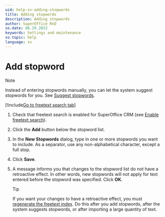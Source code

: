 ```yaml
---
uid: help-sv-adding-stopwords
title: Adding stopwords
description: Adding stopwords
author: SuperOffice RnD
so.date: 06.29.2022
keywords: Settings and maintenance
so.topic: help
language: sv
---
```


# Add stopword

> [!NOTE]
> Instead of entering stopwords manually, you can let the system suggest stopwords for you. See [Suggest stopwords][1].

[!include[Go to freetext search tab](../includes/goto-freetext.md)]

1. Check that freetext search is enabled for SuperOffice CRM (see [Enable freetext search][2]).

1. Click the **Add** button below the stopword list.

1. In the **New Stopwords** dialog, type in one or more stopwords you want to include. As a separator, use any non-alphabetical character, except a full stop.

1. Click **Save**.

1. A message informs you that changes to the stopword list do not have a retroactive effect. In other words, new stopwords will not apply for text entered before the stopword was specified. Click **OK**.

    > [!TIP]
    > If you want your changes to have a retroactive effect, you must [regenerate the freetext index][3]. Do this after you add stopwords, after the system suggests stopwords, or after importing a large quantity of text.

<!-- Referenced links -->
[1]: suggesting-stopwords.md
[2]: enable.md
[3]: regenerating-freetext-index.md

<!-- Referenced images -->

